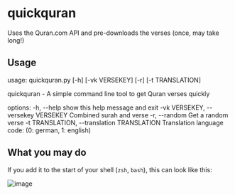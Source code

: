 # quickquran

Uses the Quran.com API and pre-downloads the verses (once, may take long!)

## Usage

usage: quickquran.py [-h] [-vk VERSEKEY] [-r] [-t TRANSLATION]

quickquran - A simple command line tool to get Quran verses quickly

options:
  -h, --help            show this help message and exit
  -vk VERSEKEY, --versekey VERSEKEY
                        Combined surah and verse
  -r, --random          Get a random verse
  -t TRANSLATION, --translation TRANSLATION
                        Translation language code: (0: german, 1: english)

## What you may do 

If you add it to the start of your shell (`zsh`, `bash`), this can look like this:

![image](https://github.com/yungcxn/quickquran/assets/45462997/050de7c1-2a8e-460c-a1eb-8b0560abced4)


